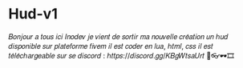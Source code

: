 # Hud-v1
𝐵𝑜𝑛𝑗𝑜𝑢𝑟 𝑎 𝑡𝑜𝑢𝑠 𝑖𝑐𝑖 𝐼𝑛𝑜𝑑𝑒𝑣 𝑗𝑒 𝑣𝑖𝑒𝑛𝑡 𝑑𝑒 𝑠𝑜𝑟𝑡𝑖𝑟 𝑚𝑎 𝑛𝑜𝑢𝑣𝑒𝑙𝑙𝑒 𝑐𝑟𝑒́𝑎𝑡𝑖𝑜𝑛 𝑢𝑛 ℎ𝑢𝑑 
𝑑𝑖𝑠𝑝𝑜𝑛𝑖𝑏𝑙𝑒 𝑠𝑢𝑟 𝑝𝑙𝑎𝑡𝑒𝑓𝑜𝑟𝑚𝑒 𝑓𝑖𝑣𝑒𝑚 𝑖𝑙 𝑒𝑠𝑡 𝑐𝑜𝑑𝑒𝑟 𝑒𝑛 𝑙𝑢𝑎, ℎ𝑡𝑚𝑙, 𝑐𝑠𝑠 
𝑖𝑙 𝑒𝑠𝑡 𝑡𝑒́𝑙𝑒́𝑐ℎ𝑎𝑟𝑔𝑒𝑎𝑏𝑙𝑒 𝑠𝑢𝑟 𝑠𝑒 𝑑𝑖𝑠𝑐𝑜𝑟𝑑 : ℎ𝑡𝑡𝑝𝑠://𝑑𝑖𝑠𝑐𝑜𝑟𝑑.𝑔𝑔/𝐾𝐵𝑔𝑊𝑡𝑠𝑎𝑈𝑟𝑡 
🥽👓🕶🎞
